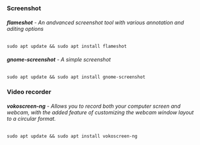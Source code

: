 ### Screenshot
###### **flameshot** - An andvanced screenshot tool with various annotation and aditing options
```
sudo apt update && sudo apt install flameshot
```
###### **gnome-screenshot** - A simple screenshot
```
sudo apt update && sudo apt install gnome-screenshot
```
### Video recorder
###### **vokoscreen-ng** - Allows you to record both your computer screen and webcam, with the added feature of customizing the webcam window layout to a circular format.
```
sudo apt update && sudo apt install vokoscreen-ng
```
